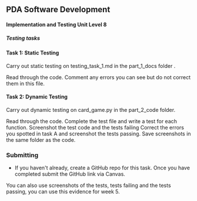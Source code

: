 ## PDA Software Development
#### Implementation and Testing Unit Level 8

##### Testing tasks

#### Task 1: Static Testing

  Carry out static testing on testing_task_1.md in the part_1_docs folder .  

  Read through the code. Comment any errors you can see but do not correct them in this file.


#### Task 2: Dynamic Testing

  Carry out dynamic testing on card_game.py in the part_2_code folder.

  Read through the code. Complete the test file and write a test for each function. Screenshot the test code and the tests failing Correct the errors you spotted in task A and screenshot the tests passing. Save screenshots in the same folder as the code.

### Submitting


 - If you haven't already, create a GitHub repo for this task. Once you have completed submit the GitHub link via Canvas.

  You can also use screenshots of the tests, tests failing and the tests passing, you can use this evidence for week 5.
